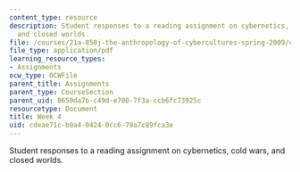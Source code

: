```yaml
---
content_type: resource
description: Student responses to a reading assignment on cybernetics, cold wars,
  and closed worlds.
file: /courses/21a-850j-the-anthropology-of-cybercultures-spring-2009/cdeae71cb0a404240cc679a7c89fca3e_MIT21A_850Js09_week4.pdf
file_type: application/pdf
learning_resource_types:
- Assignments
ocw_type: OCWFile
parent_title: Assignments
parent_type: CourseSection
parent_uid: 8650da7b-c49d-e700-7f3a-ccb6fc73925c
resourcetype: Document
title: Week 4
uid: cdeae71c-b0a4-0424-0cc6-79a7c89fca3e
---
```

Student responses to a reading assignment on cybernetics, cold wars, and closed worlds.

